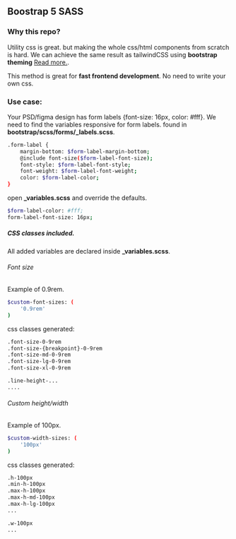 ## Boostrap 5 SASS

### Why this repo?

Utility css is great. but making the whole css/html components from scratch is hard.
We can achieve the same result as tailwindCSS using **bootstrap theming** [Read more.](https://getbootstrap.com/docs/4.0/getting-started/theming/).

This method is great for **fast frontend development**. No need to write your own css.

### Use case:

Your PSD/figma design has form labels {font-size: 16px, color: #fff}. We need to find the variables responsive for form labels.
found in **bootstrap/scss/forms/_labels.scss**. 

```bash
.form-label {
	margin-bottom: $form-label-margin-bottom;
	@include font-size($form-label-font-size);
	font-style: $form-label-font-style;
	font-weight: $form-label-font-weight;
	color: $form-label-color;
}
```

open **_variables.scss** and override the defaults.

```bash
$form-label-color: #fff;
form-label-font-size: 16px;
```

##### CSS classes included.

All added variables are declared inside **_variables.scss**.

###### Font size

Example of 0.9rem.

```bash
$custom-font-sizes: (
	'0.9rem'
)
```

css classes generated:

```bash
.font-size-0-9rem
.font-size-{breakpoint}-0-9rem
.font-size-md-0-9rem
.font-size-lg-0-9rem
.font-size-xl-0-9rem

.line-height-...
....
```

###### Custom height/width

Example of 100px.

```bash
$custom-width-sizes: (
	'100px'
)
```

css classes generated:

```bash
.h-100px
.min-h-100px
.max-h-100px
.max-h-md-100px
.max-h-lg-100px
...

.w-100px
...
```



